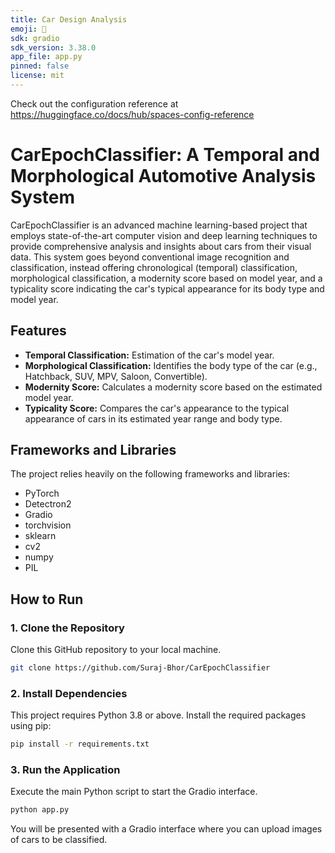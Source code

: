 ```yaml
---
title: Car Design Analysis
emoji: 🐨
sdk: gradio
sdk_version: 3.38.0
app_file: app.py
pinned: false
license: mit
---
```


Check out the configuration reference at https://huggingface.co/docs/hub/spaces-config-reference

# CarEpochClassifier: A Temporal and Morphological Automotive Analysis System

CarEpochClassifier is an advanced machine learning-based project that employs state-of-the-art computer vision and deep learning techniques to provide comprehensive analysis and insights about cars from their visual data. This system goes beyond conventional image recognition and classification, instead offering chronological (temporal) classification, morphological classification, a modernity score based on model year, and a typicality score indicating the car's typical appearance for its body type and model year.

## Features
- **Temporal Classification:** Estimation of the car's model year.
- **Morphological Classification:** Identifies the body type of the car (e.g., Hatchback, SUV, MPV, Saloon, Convertible).
- **Modernity Score:** Calculates a modernity score based on the estimated model year.
- **Typicality Score:** Compares the car's appearance to the typical appearance of cars in its estimated year range and body type.

## Frameworks and Libraries
The project relies heavily on the following frameworks and libraries:

- PyTorch
- Detectron2
- Gradio
- torchvision
- sklearn
- cv2
- numpy
- PIL

## How to Run

### 1. Clone the Repository
Clone this GitHub repository to your local machine.

```bash
git clone https://github.com/Suraj-Bhor/CarEpochClassifier
```

### 2.  Install Dependencies
This project requires Python 3.8 or above. Install the required packages using pip:

```bash
pip install -r requirements.txt
```

### 3. Run the Application
Execute the main Python script to start the Gradio interface.

```bash
python app.py
```
You will be presented with a Gradio interface where you can upload images of cars to be classified.
